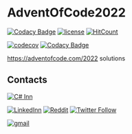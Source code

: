 # AdventOfCode2022

[![Codacy Badge](https://api.codacy.com/project/badge/Grade/c5a157abc279401a85dea579aa05ef7b)](https://app.codacy.com/gh/Almantask/AdventOfCode2022?utm_source=github.com&utm_medium=referral&utm_content=Almantask/AdventOfCode2022&utm_campaign=Badge_Grade_Settings)
[![license](https://img.shields.io/github/license/Almantask/AdventOfCode2021.svg)](https://github.com/Almantask/AdventOfCode2022/blob/main/LICENSE)
[![HitCount](http://hits.dwyl.com/Almantask/AdventOfCode2021.svg)](http://hits.dwyl.com//Almantask/AdventOfCode2022)

[![codecov](https://codecov.io/gh/Almantask/AdventOfCode2021/branch/main/graph/badge.svg?token=AKOYAXKSH7)](https://codecov.io/gh/Almantask/AdventOfCode2021)
[![Codacy Badge](https://api.codacy.com/project/badge/Grade/ddb6c1f00e6247f4ba8bf43076fb3e11)](https://app.codacy.com/gh/Almantask/AdventOfCode2021?utm_source=github.com&utm_medium=referral&utm_content=Almantask/AdventOfCode2021&utm_campaign=Badge_Grade_Settings)

https://adventofcode.com/2022 solutions

## Contacts

[![C# Inn](https://badgen.net/discord/members/rCMKcUU)](https://discord.gg/rCMKcUU)

[![LinkedInn](https://img.shields.io/badge/LinkedIn-0077B5?style=flat&logo=linkedin&logoColor=white)](https://www.linkedin.com/in/almantas-karpavicius/)
[![Reddit](https://img.shields.io/badge/Reddit-FF4500?style=flat&logo=reddit&logoColor=white)](https://www.reddit.com/user/IFriendlyHelper)
[![Twitter Follow](https://img.shields.io/twitter/follow/Kaisinel2?style=flat&logo=twitter)](https://twitter.com/Kaisinel2)

[![gmail](https://img.shields.io/badge/Gmail-D14836?style=flat&logo=gmail&logoColor=white)](mailto:almantusk@gmail.com)
